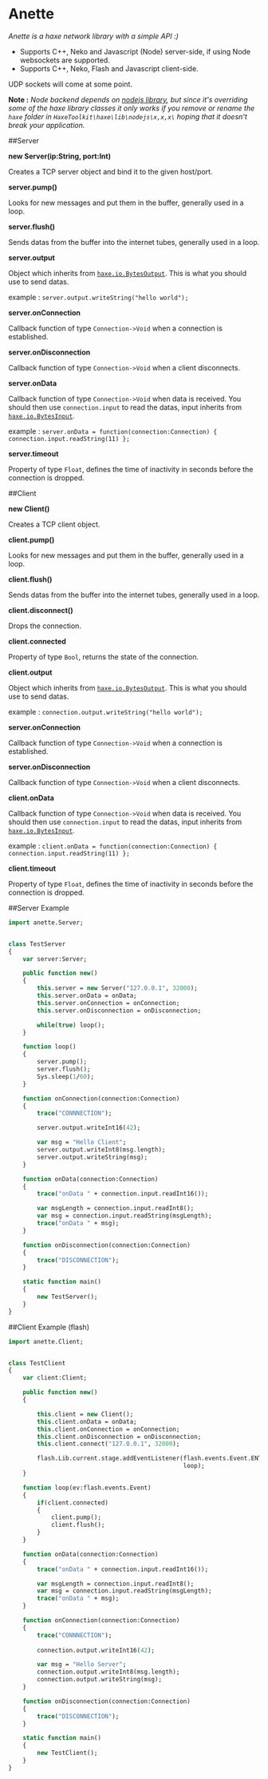 Anette
======

*Anette is a haxe network library with a simple API :)*

* Supports C++, Neko and Javascript (Node) server-side, if using Node websockets are supported.
* Supports C++, Neko, Flash and Javascript client-side.

UDP sockets will come at some point.

**Note :** *Node backend depends on [nodejs library](https://github.com/dionjwa/nodejs-std), but since it's overriding some of the haxe library classes it only works if you remove or rename the `haxe` folder in `HaxeToolkit\haxe\lib\nodejs\x,x,x\` hoping that it doesn't break your application.*

##Server

**new Server(ip:String, port:Int)**

Creates a TCP server object and bind it to the given host/port.

**server.pump()**

Looks for new messages and put them in the buffer, generally used in a loop.

**server.flush()**

Sends datas from the buffer into the internet tubes, generally used in a loop.

**server.output**

Object which inherits from [`haxe.io.BytesOutput`](http://api.haxe.org/haxe/io/BytesOutput.html). This is what you should use to send datas.

example : `server.output.writeString("hello world");`

**server.onConnection**

Callback function of type `Connection->Void` when a connection is established.

**server.onDisconnection**

Callback function of type `Connection->Void` when a client disconnects.

**server.onData**

Callback function of type `Connection->Void` when data is received. You should then use `connection.input` to read the datas, input inherits from [`haxe.io.BytesInput`](http://api.haxe.org/haxe/io/BytesInput.html).

example : `server.onData = function(connection:Connection) { connection.input.readString(11) };`

**server.timeout**

Property of type `Float`, defines the time of inactivity in seconds before the connection is dropped.


##Client

**new Client()**

Creates a TCP client object.

**client.pump()**

Looks for new messages and put them in the buffer, generally used in a loop.

**client.flush()**

Sends datas from the buffer into the internet tubes, generally used in a loop.

**client.disconnect()**

Drops the connection.

**client.connected**

Property of type `Bool`, returns the state of the connection.

**client.output**

Object which inherits from [`haxe.io.BytesOutput`](http://api.haxe.org/haxe/io/BytesOutput.html). This is what you should use to send datas.

example : `connection.output.writeString("hello world");`

**server.onConnection**

Callback function of type `Connection->Void` when a connection is established.

**server.onDisconnection**

Callback function of type `Connection->Void` when a client disconnects.

**client.onData**

Callback function of type `Connection->Void` when data is received. You should then use `connection.input` to read the datas, input inherits from [`haxe.io.BytesInput`](http://api.haxe.org/haxe/io/BytesInput.html).

example : `client.onData = function(connection:Connection) { connection.input.readString(11) };`

**client.timeout**

Property of type `Float`, defines the time of inactivity in seconds before the connection is dropped.


##Server Example

```Haxe
import anette.Server;


class TestServer
{
    var server:Server;

    public function new()
    {
        this.server = new Server("127.0.0.1", 32000);
        this.server.onData = onData;
        this.server.onConnection = onConnection;
        this.server.onDisconnection = onDisconnection;

        while(true) loop();
    }

    function loop()
    {
        server.pump();
        server.flush();
        Sys.sleep(1/60);
    }

    function onConnection(connection:Connection)
    {
        trace("CONNNECTION");

        server.output.writeInt16(42);

        var msg = "Hello Client";
        server.output.writeInt8(msg.length);
        server.output.writeString(msg);
    }

    function onData(connection:Connection)
    {
        trace("onData " + connection.input.readInt16());

        var msgLength = connection.input.readInt8();
        var msg = connection.input.readString(msgLength);
        trace("onData " + msg);
    }

    function onDisconnection(connection:Connection)
    {
        trace("DISCONNECTION");
    }

    static function main()
    {
        new TestServer();
    }
}
```


##Client Example (flash)

```Haxe
import anette.Client;


class TestClient
{
    var client:Client;

    public function new()
    {

        this.client = new Client();
        this.client.onData = onData;
        this.client.onConnection = onConnection;
        this.client.onDisconnection = onDisconnection;
        this.client.connect("127.0.0.1", 32000);

        flash.Lib.current.stage.addEventListener(flash.events.Event.ENTER_FRAME,
                                                 loop);
    }

    function loop(ev:flash.events.Event)
    {
        if(client.connected)
        {
            client.pump();
            client.flush();
        }
    }

    function onData(connection:Connection)
    {
        trace("onData " + connection.input.readInt16());

        var msgLength = connection.input.readInt8();
        var msg = connection.input.readString(msgLength);
        trace("onData " + msg);
    }

    function onConnection(connection:Connection)
    {
        trace("CONNNECTION");
        
        connection.output.writeInt16(42);

        var msg = "Hello Server";
        connection.output.writeInt8(msg.length);
        connection.output.writeString(msg);
    }

    function onDisconnection(connection:Connection)
    {
        trace("DISCONNECTION");
    }

    static function main()
    {
        new TestClient();
    }
}

```
